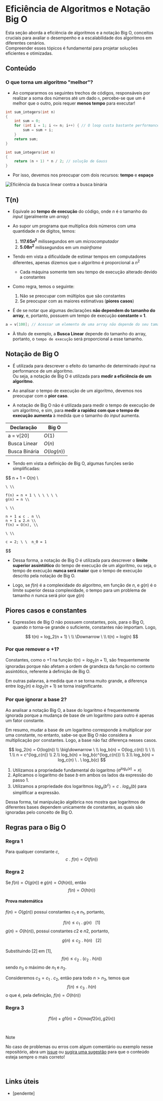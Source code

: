 # Eficiência de Algoritmos e Notação Big O

Esta seção aborda a eficiência de algoritmos e a notação Big O, conceitos cruciais para avaliar o desempenho e a escalabilidade dos algoritmos em diferentes cenários. <br />
Compreender esses tópicos é fundamental para projetar soluções eficientes e otimizadas.

## Conteúdo

### O que torna um algoritmo "melhor"?

-   Ao compararmos os seguintes trechos de códigos, responsáveis por realizar a soma dos números até um dado `n`, percebe-se que um é melhor que o outro, pois requer **menos tempo** para executar!

```c
int sum_integers(int n)
{
    int sum = 0;
    for (int i = 1; i <= n; i++) { // O loop custa bastante performance
        sum = sum + i;
    }
    return sum;
}
```

```c
int sum_integers(int n)
{
    return (n + 1) * n / 2; // solução de Gauss
}
```

-   Por isso, devemos nos preocupar com dois recursos: **tempo** e **espaço**

![Eficiência da busca linear contra a busca binária](assets/linear_vs_binary.png)

## T(n)

-   Equivale ao **tempo de execução** do código, onde $n$ é o tamanho do _input_ (geralmente um _array_)

-   Ao supor um programa que multiplica dois números com uma quantidade $n$ de dígitos, temos:

    1.  **$117.65 n^2$** milissegundos em um _microcomputador_
    2.  **$5.08n^2$** milissegundos em um _mainframe_

-   Tendo em vista a dificuldade de estimar tempos em computadores diferentes, apenas dizemos que o algoritmo é proporcional a $n^2$

    -   Cada máquina somente tem seu tempo de execução alterado devido a constantes

-   Como regra, temos o seguinte:

    1.  Não se preocupar com múltiplos que são constantes
    2.  Se preocupar com as maiores estimativas (**piores casos**)

-   É de se notar que algumas declarações **não dependem do tamanho do array**, e, portanto, possuem um tempo de execução **constante = 1**.

```c
a = v[100]; // Acessar um elemento de uma array não depende do seu tamanho
```

-   À título de exemplo, a **Busca Linear** depende do tamanho do array, portanto, o `tempo de execução` será proporcional a esse tamanho.

## Notação de Big O

-   É utilizada para descrever o efeito do tamanho de determinado _input_ na performance de um algoritmo. <br />
    Ou seja, a notação de Big O é utilizada para **medir a eficiência de um algoritmo**.

-   Ao analisar o tempo de execução de um algoritmo, devemos nos preocupar com o **pior caso**.

-   A notação de Big O não é utilizada para medir o tempo de execução de um algoritmo, e sim, para **medir a rapidez com que o tempo de execução aumenta** à medida que o tamanho do _input_ aumenta.

| Declaração    | Big O       |
| ------------- | ----------- |
| a = v[20]     | $O(1)$      |
| Busca Linear  | $O(n)$      |
| Busca Binária | $O(log(n))$ |

-   Tendo em vista a definição de Big O, algumas funções serão simplificadas:

$$
    n + 1 = O(n) \\

    \ \\

    f(n) = n + 1 \ \ \ \ \ \
    g(n) = n \\

    \ \\

    n + 1 ≤ c . n \\
    n + 1 ≤ 2.n \\
    f(n) = O(n), \\

    \ \\

    c = 2; \ \  n_0 = 1
$$

-   Dessa forma, a notação de Big O é utilizada para descrever o **limite superior assintótico** do tempo de execução de um algoritmo, ou seja, o tempo de execução **nunca será maior** que o tempo de execução descrito pela notação de Big O.

-   Logo, se $f(n)$ é a complexidade do algoritmo, em função de $n$, e $g(n)$ é o limite superior dessa complexidade, o tempo para um problema de tamanho $n$ nunca será pior que $g(n)$

## Piores casos e constantes

-   Expressões de Big O não possuem constantes, pois, para o Big O, quando $n$ torna-se grande o suficiente, constantes não importam. Logo,

$$
    t(n) = log_2(n + 1)
    \ \\ \Downarrow	 \ \\
    t(n) = log(n)
$$

### Por que remover o +1?

Constantes, como o $+1$ na função $t(n) = log_2(n + 1)$, são frequentemente ignoradas porque não afetam a ordem de grandeza da função no contexto assintótico, referente à definição de Big O.

Em outras palavras, à medida que $n$ se torna muito grande, a diferença entre $log_2(n)$ e $log_2(n + 1)$ se torna insignificante.

### Por que ignorar a base 2?

Ao analisar a notação Big O, a base do logaritmo é frequentemente ignorada porque a mudança de base de um logaritmo para outro é apenas um fator constante.

Em resumo, mudar a base de um logaritmo corresponde à multiplicar por uma constante, no entanto, sabe-se que Big O não considera a multiplicação por constantes.
Logo, a base não faz diferença nesses casos.

$$
    log_2(n) = O(log(n)) \\ \big\downarrow	 \ \\
    log_b(n) = O(log_c(n)) \\ \ \\
    1.\\
    n = c^{log_c(n)} \\
    2.\\
    log_b(n) = log_b(c^{log_c(n)}) \\
    3.\\
    log_b(n) = log_c(n) \ . \ log_b(c)
$$

1. Utilizamos a propriedade fundamental do logaritmo ($a^{log_a(x)} = x$)
2. Aplicamos o logaritmo de base $b$ em ambos os lados da expressão do passo 1.
3. Utilizamos a propriedade dos logaritmos $log_a(b^c) = c \ . \ log_a(b)$ para simplificar a expressão.

Dessa forma, tal manipulação algébrica nos mostra que logaritmos de diferentes bases dependem unicamente de constantes, as quais são ignoradas pelo conceito de Big O.

## Regras para o Big O

### Regra 1

Para qualquer constante $c$,
$$c \ . \ f(n) = O(f(n))$$

### Regra 2

Se $f(n) = O(g(n))$ e $g(n) = O(h(n))$, então
$$ f(n) = O(h(n))$$

#### Prova matemática

$f(n) = O(g(n))$ possui constantes $c_1$ e $n_1$, portanto,

$$f(n) ≤ c_1 \ . \ g(n) \ \ \ [1]$$
$g(n) = O(h(n))$, possui constantes $c2$ e $n2$, portanto,

$$g(n) ≤ c_2 \ . \ h(n) \ \ \ [2]$$

Substituindo [2] em [1], $$f(n) ≤ c_2 \ . \ (c_2 \ . \ h(n))$$
sendo $n_3$ o máximo de $n_1$ e $n_2$.

Consideremos $c_3 = c_1 \ . \ c_2$, então para todo $n > n_3$, temos que
$$f(n) ≤ c_3 \ . \ h(n)$$
o que é, pela definição, $f(n) = O(h(n))$

### Regra 3

$$f1(n) + g1(n) = O(max{f2(n), g2(n)})$$

<br />

> [!NOTE]
> No caso de problemas ou erros com algum comentário ou exemplo nesse repositório, abra um [issue](https://github.com/theduardomaciel/cc-ed/issues/new) ou [sugira uma sugestão](https://github.com/theduardomaciel/cc-ed/fork) para que o conteúdo esteja sempre o mais correto!

<br />

## Links úteis

-   [pendente]
